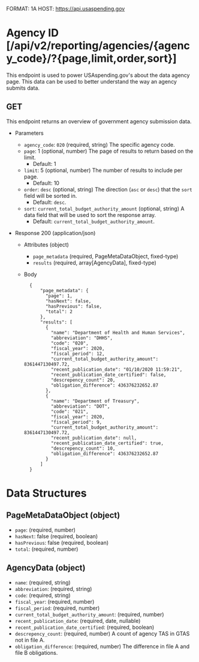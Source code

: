 FORMAT: 1A
HOST: https://api.usaspending.gov

# Agency ID [/api/v2/reporting/agencies/{agency_code}/?{page,limit,order,sort}]

This endpoint is used to power USAspending.gov's about the data agency page. This data can be used to better understand the way an agency submits data.

## GET

This endpoint returns an overview of government agency submission data.

+ Parameters
    + `agency_code`: `020` (required, string)
        The specific agency code.
    + `page`: 1 (optional, number)
        The page of results to return based on the limit.
        + Default: 1
    + `limit`: 5 (optional, number)
        The number of results to include per page.
        + Default: 10
    + `order`: `desc` (optional, string)
        The direction (`asc` or `desc`) that the `sort` field will be sorted in.
        + Default: `desc`.
    + `sort`: `current_total_budget_authority_amount` (optional, string)
        A data field that will be used to sort the response array.
        + Default: `current_total_budget_authority_amount`.

+ Response 200 (application/json)

    + Attributes (object)
        + `page_metadata` (required, PageMetaDataObject, fixed-type)
        + `results` (required, array[AgencyData], fixed-type)
    + Body

            {
                "page_metadata": {
                  "page": 1,
                  "hasNext": false,
                  "hasPrevious": false,
                  "total": 2
                },
                "results": [
                  {
                    "name": "Department of Health and Human Services",
                    "abbreviation": "DHHS",
                    "code": "020",
                    "fiscal_year": 2020,
                    "fiscal_period": 12,
                    "current_total_budget_authority_amount": 8361447130497.72,
                    "recent_publication_date": "01/10/2020 11:59:21",
                    "recent_publication_date_certified": false,
                    "descrepency_count": 20,
                    "obligation_difference": 436376232652.87
                  },
                  {
                    "name": "Department of Treasury",
                    "abbreviation": "DOT",
                    "code": "021",
                    "fiscal_year": 2020,
                    "fiscal_period": 9,
                    "current_total_budget_authority_amount": 8361447130497.72,
                    "recent_publication_date": null,
                    "recent_publication_date_certified": true,
                    "descrepency_count": 10,
                    "obligation_difference": 436376232652.87
                  }
                ]
            }

# Data Structures

## PageMetaDataObject (object)
+ `page`: (required, number)
+ `hasNext`: false (required, boolean)
+ `hasPrevious`: false (required, boolean)
+ `total`: (required, number)

## AgencyData (object)
+ `name`: (required, string)
+ `abbreviation`: (required, string)
+ `code`: (required, string)
+ `fiscal_year`: (required, number)
+ `fiscal_period`: (required, number)
+ `current_total_budget_authority_amount`: (required, number)
+ `recent_publication_date`: (required, date, nullable)
+ `recent_publication_date_certified`: (required, boolean)
+ `descrepency_count`: (required, number)
    A count of agency TAS in GTAS not in file A.
+ `obligation_difference`: (required, number)
    The difference in file A and file B obligations.
